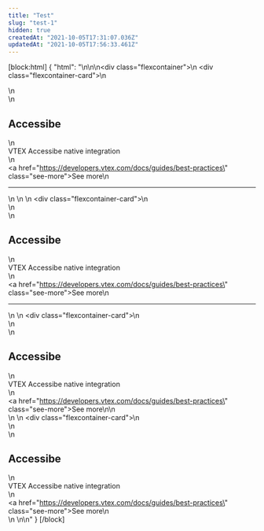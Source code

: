 ```yaml
---
title: "Test"
slug: "test-1"
hidden: true
createdAt: "2021-10-05T17:31:07.036Z"
updatedAt: "2021-10-05T17:56:33.461Z"
---
```

[block:html]
{
  "html": "<style>\n    .flexcontainer {\n        display: flex;\n        flex-wrap: wrap;\n        padding-top: 1rem;\n        padding-bottom: 2rem;\n        justify-content: space-around;\n    }\n\n    .flexcontainer-card {\n        display: flex;\n        flex-direction: column;\n        justify-content: space-between;\n        align-items: flex-start;\n        width: 22rem;\n        margin: 0.5rem;\n        line-height: 1.8;\n    }\n    .see-more {\n        color: rgb(247, 25, 99);\n        text-decoration: none !important;\n    }\n\n    .see-more::after {\n        content: url(\"data:image/svg+xml;utf8,<svg xmlns='http://www.w3.org/2000/svg' width='30' height='14' viewBox='0 -8 59 14' fill='none'><path d='M0 7H57' stroke='rgb(247, 25, 99)'></path><path d='M49 1L57.5 7L49 13' stroke='rgb(247, 25, 99)'></path></svg>\");\n        display: inline-block;\n        margin-left: 6px;\n        text-decoration: none !important;\n    }\n\n    .see-more:hover:after {\n        content: url(\"data:image/svg+xml;utf8,<svg xmlns='http://www.w3.org/2000/svg' width='30' height='14' viewBox='0 -8 59 14' fill='none'><path d='M0 7H57' stroke='rgb(181, 16, 71)'></path><path d='M49 1L57.5 7L49 13' stroke='rgb(181, 16, 71)'></path></svg>\");\n        margin-left: 8px;\n    }\n\n    .see-more:hover {\n        color: rgb(181, 16, 71);\n    }\n</style>\n\n\n<div class=\"flexcontainer\">\n    <div class=\"flexcontainer-card\">\n        <article >\n            <div>\n                <h2>Accessibe</h2>\n                <div>VTEX Accessibe native integration</div>\n            </div><a href=\"https://developers.vtex.com/docs/guides/best-practices\" class=\"see-more\">See more</a>\n            <hr></article>\n    </div>\n    \n    <div class=\"flexcontainer-card\">\n        <article >\n            <div>\n                <h2>Accessibe</h2>\n                <div>VTEX Accessibe native integration</div>\n            </div><a href=\"https://developers.vtex.com/docs/guides/best-practices\" class=\"see-more\">See more</a>\n            <hr></article>\n    </div>\n    <div class=\"flexcontainer-card\">\n        <article >\n            <div>\n                <h2>Accessibe</h2>\n                <div>VTEX Accessibe native integration</div>\n            </div><a href=\"https://developers.vtex.com/docs/guides/best-practices\" class=\"see-more\">See more</a>\n\n        </article>\n    </div>\n    <div class=\"flexcontainer-card\">\n        <article >\n            <div>\n                <h2>Accessibe</h2>\n                <div>VTEX Accessibe native integration</div>\n            </div><a href=\"https://developers.vtex.com/docs/guides/best-practices\" class=\"see-more\">See more</a>\n        </article>\n    </div>\n</div>\n"
}
[/block]